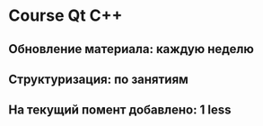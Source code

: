 # Course Qt C++
## Обновление материала: каждую неделю
## Структуризация: по занятиям
## На текущий помент добавлено: 1 less
